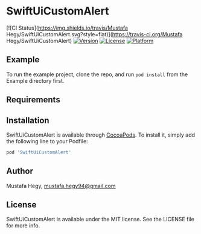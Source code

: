 # SwiftUiCustomAlert

[![CI Status](https://img.shields.io/travis/Mustafa Hegy/SwiftUiCustomAlert.svg?style=flat)](https://travis-ci.org/Mustafa Hegy/SwiftUiCustomAlert)
[![Version](https://img.shields.io/cocoapods/v/SwiftUiCustomAlert.svg?style=flat)](https://cocoapods.org/pods/SwiftUiCustomAlert)
[![License](https://img.shields.io/cocoapods/l/SwiftUiCustomAlert.svg?style=flat)](https://cocoapods.org/pods/SwiftUiCustomAlert)
[![Platform](https://img.shields.io/cocoapods/p/SwiftUiCustomAlert.svg?style=flat)](https://cocoapods.org/pods/SwiftUiCustomAlert)

## Example

To run the example project, clone the repo, and run `pod install` from the Example directory first.

## Requirements

## Installation

SwiftUiCustomAlert is available through [CocoaPods](https://cocoapods.org). To install
it, simply add the following line to your Podfile:

```ruby
pod 'SwiftUiCustomAlert'
```

## Author

Mustafa Hegy, mustafa.hegy94@gmail.com

## License

SwiftUiCustomAlert is available under the MIT license. See the LICENSE file for more info.
